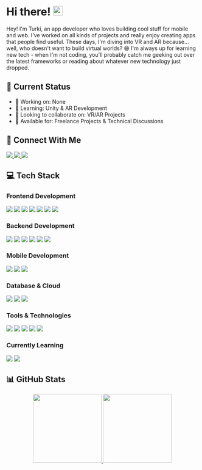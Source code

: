 # Hi there! <img src="https://media.giphy.com/media/hvRJCLFzcasrR4ia7z/giphy.gif" width="25px">

Hey! I'm Turki, an app developer who loves building cool stuff for mobile and web. I've worked on all kinds of projects and really enjoy creating apps that people find useful. These days, I'm diving into VR and AR because... well, who doesn't want to build virtual worlds? 😄 I'm always up for learning new tech - when I'm not coding, you'll probably catch me geeking out over the latest frameworks or reading about whatever new technology just dropped.

## 🚀 Current Status
- 🔭 Working on: None
- 🌱 Learning: Unity & AR Development
- 👯 Looking to collaborate on: VR/AR Projects
- 💬 Available for: Freelance Projects & Technical Discussions

## 🤝 Connect With Me
<p>
<a href="https://www.linkedin.com/in/turki-faisal-7bb768231/" target="_blank">
<img src="https://img.shields.io/badge/linkedin-%230077B5.svg?style=for-the-badge&logo=linkedin&logoColor=white"/>
</a>
<a href="mailto:turkifaisal.dev@gmail.com">
<img src="https://img.shields.io/badge/Email-D14836?style=for-the-badge&logo=gmail&logoColor=white"/>
</a>
<a href="https://app.daily.dev/lltrx">
<img src="https://img.shields.io/badge/daily.dev-CE3DF3?style=for-the-badge&logo=dailydotdev&logoColor=white"/>
</a>
</p>

## 💻 Tech Stack
### Frontend Development
<p>
<img src="https://img.shields.io/badge/html5-%23E34F26.svg?style=for-the-badge&logo=html5&logoColor=white"/>
<img src="https://img.shields.io/badge/css3-%231572B6.svg?style=for-the-badge&logo=css3&logoColor=white"/>
<img src="https://img.shields.io/badge/javascript-%23323330.svg?style=for-the-badge&logo=javascript&logoColor=%23F7DF1E"/>
<img src="https://img.shields.io/badge/typescript-%23007ACC.svg?style=for-the-badge&logo=typescript&logoColor=white"/>
<img src="https://img.shields.io/badge/react-%2320232a.svg?style=for-the-badge&logo=react&logoColor=%2361DAFB"/>
<img src="https://img.shields.io/badge/Angular-DD0031?style=for-the-badge&logo=angular&logoColor=white"/>
<img src="https://img.shields.io/badge/tailwindcss-%2338B2AC.svg?style=for-the-badge&logo=tailwind-css&logoColor=white"/>
</p>

### Backend Development
<p>
<img src="https://img.shields.io/badge/node.js-6DA55F?style=for-the-badge&logo=node.js&logoColor=white"/>
<img src="https://img.shields.io/badge/.NET-512BD4?style=for-the-badge&logo=dotnet&logoColor=white"/>
<img src="https://img.shields.io/badge/Django-092E20?style=for-the-badge&logo=django&logoColor=white"/>
<img src="https://img.shields.io/badge/Spring_Boot-6DB33F?style=for-the-badge&logo=spring&logoColor=white"/>
<img src="https://img.shields.io/badge/express.js-%23404d59.svg?style=for-the-badge&logo=express&logoColor=%2361DAFB"/>
<img src="https://img.shields.io/badge/python-3670A0?style=for-the-badge&logo=python&logoColor=ffdd54"/>
</p>

### Mobile Development
<p>
<img src="https://img.shields.io/badge/react_native-%2320232a.svg?style=for-the-badge&logo=react&logoColor=%2361DAFB"/>
<img src="https://img.shields.io/badge/flutter-%2302569B.svg?style=for-the-badge&logo=flutter&logoColor=white"/>
<img src="https://img.shields.io/badge/Swift-F05138?style=for-the-badge&logo=swift&logoColor=white"/>
</p>

### Database & Cloud
<p>
<img src="https://img.shields.io/badge/MongoDB-%234ea94b.svg?style=for-the-badge&logo=mongodb&logoColor=white"/>
<img src="https://img.shields.io/badge/firebase-%23039BE5.svg?style=for-the-badge&logo=firebase"/>
<img src="https://img.shields.io/badge/Googlecloud-4285F4?style=for-the-badge&logo=googlecloud&logoColor=white"/>
</p>

### Tools & Technologies
<p>
<img src="https://img.shields.io/badge/git-%23F05033.svg?style=for-the-badge&logo=git&logoColor=white"/>
<img src="https://img.shields.io/badge/Visual%20Studio%20Code-0078d7.svg?style=for-the-badge&logo=visual-studio-code&logoColor=white"/>
<img src="https://img.shields.io/badge/figma-%23F24E1E.svg?style=for-the-badge&logo=figma&logoColor=white"/>
<img src="https://img.shields.io/badge/xcode-147EFB?style=for-the-badge&logo=xcode&logoColor=white"/>
<img src="https://img.shields.io/badge/expo-000020?style=for-the-badge&logo=expo&logoColor=white"/>
</p>

### Currently Learning
<p>
<img src="https://img.shields.io/badge/unity-%23000000.svg?style=for-the-badge&logo=unity&logoColor=white"/>
<img src="https://img.shields.io/badge/unrealengine-%23313131.svg?style=for-the-badge&logo=unrealengine&logoColor=white"/>
</p>
  
## 📊 GitHub Stats
<p align="center">
<a href="https://github.com/lltrx">
  <img height="180em" src="https://github-readme-stats-eight-theta.vercel.app/api?username=lltrx&show_icons=true&theme=react&include_all_commits=true&count_private=true"/>
  <img height="180em" src="https://github-readme-stats-eight-theta.vercel.app/api/top-langs/?username=lltrx&layout=compact&langs_count=8&theme=react"/>
</a>
</p>

